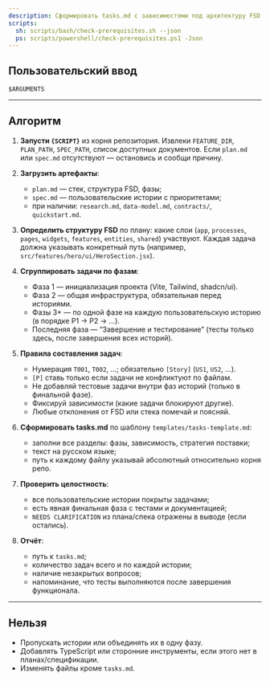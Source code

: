 ```yaml
---
description: Сформировать tasks.md с зависимостями под архитектуру FSD + Vite + React + Tailwind + shadcn/ui.
scripts:
  sh: scripts/bash/check-prerequisites.sh --json
  ps: scripts/powershell/check-prerequisites.ps1 -Json
---
```


## Пользовательский ввод

```text
$ARGUMENTS
```

---

## Алгоритм

1. **Запусти `{SCRIPT}`** из корня репозитория. Извлеки `FEATURE_DIR`, `PLAN_PATH`, `SPEC_PATH`, список доступных документов. Если `plan.md` или `spec.md` отсутствуют — остановись и сообщи причину.

2. **Загрузить артефакты**:
   - `plan.md` — стек, структура FSD, фазы;
   - `spec.md` — пользовательские истории с приоритетами;
   - при наличии: `research.md`, `data-model.md`, `contracts/`, `quickstart.md`.

3. **Определить структуру FSD** по плану: какие слои (`app`, `processes`, `pages`, `widgets`, `features`, `entities`, `shared`) участвуют. Каждая задача должна указывать конкретный путь (например, `src/features/hero/ui/HeroSection.jsx`).

4. **Сгруппировать задачи по фазам**:
   - Фаза 1 — инициализация проекта (Vite, Tailwind, shadcn/ui).
   - Фаза 2 — общая инфраструктура, обязательная перед историями.
   - Фазы 3+ — по одной фазе на каждую пользовательскую историю (в порядке P1 → P2 → …).
   - Последняя фаза — “Завершение и тестирование” (тесты только здесь, после завершения всех историй).

5. **Правила составления задач**:
   - Нумерация `T001`, `T002`, …; обязательно `[Story]` (`US1`, `US2`, …).
   - `[P]` ставь только если задачи не конфликтуют по файлам.
   - Не добавляй тестовые задачи внутри фаз историй (только в финальной фазе).
   - Фиксируй зависимости (какие задачи блокируют другие).
   - Любые отклонения от FSD или стека помечай и поясняй.

6. **Сформировать tasks.md** по шаблону `templates/tasks-template.md`:
   - заполни все разделы: фазы, зависимость, стратегия поставки;
   - текст на русском языке;
   - путь к каждому файлу указывай абсолютный относительно корня репо.

7. **Проверить целостность**:
   - все пользовательские истории покрыты задачами;
   - есть явная финальная фаза с тестами и документацией;
   - `NEEDS CLARIFICATION` из плана/спека отражены в выводе (если остались).

8. **Отчёт**:
   - путь к `tasks.md`;
   - количество задач всего и по каждой истории;
   - наличие незакрытых вопросов;
   - напоминание, что тесты выполняются после завершения функционала.

---

## Нельзя

- Пропускать истории или объединять их в одну фазу.
- Добавлять TypeScript или сторонние инструменты, если этого нет в планах/спецификации.
- Изменять файлы кроме `tasks.md`.
